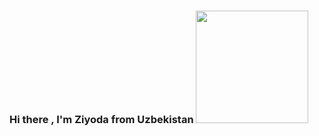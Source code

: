 ### Hi there , I'm Ziyoda from Uzbekistan <img src="https://media0.giphy.com/media/gM5qFksULw54NMWyry/giphy.gif?cid=ecf05e47tcgtde6rep9uo4voln4bhdgfvq1mxaxnxa5pu4fx&ep=v1_stickers_search&rid=giphy.gif&ct=s" width="180px">

